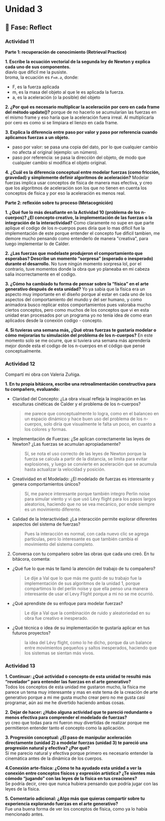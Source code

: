 # Unidad 3


## 🤔 Fase: Reflect

### Actividad 11

**Parte 1: recuperación de conocimiento (Retrieval Practice)**

**1. Escribe la ecuación vectorial de la segunda ley de Newton y explica cada uno de sus componentes.**         
diavlo que dificil me la pusiste.        
broma, la ecuación es *`F=m.a`*, donde: 
* F, es la fuerza aplicada
* m, es la masa del objeto al que le es aplicada la fuerza.
* a, es la aceleración (o la posible) del objeto
   
**2. ¿Por qué es necesario multiplicar la aceleración por cero en cada frame del método update()?**
porque de no hacerlo se acumularían las fuerzas en el mismo frame y eso haría que la aceleración fuera irreal. Al multiplicarla por cero es como si se limpiara el lienzo en cada frame. 
   
**3. Explica la diferencia entre paso por valor y paso por referencia cuando aplicamos fuerzas a un objeto.**
* paso por valor: se pasa una copia del dato, por lo que cualquier cambio no afecta al original (ejemplo: un número).
* paso por referencia: se pasa la dirección del objeto, de modo que cualquier cambio sí modifica el objeto original. 
   
**4. ¿Cuál es la diferencia conceptual entre modelar fuerzas (como fricción, gravedad) y simplemente definir algoritmos de aceleración?**
Modelar fuerzas implica usar conceptos de física de manera mas efectiva, y creo que los algoritmos de aceleración son los que no tienen en cuenta los conceptos de fisica y por eso la aceleración es menos real. 
   
**Parte 2: reflexión sobre tu proceso (Metacognición)**

**1. ¿Qué fue lo más desafiante en la Actividad 10 (problema de los n-cuerpos)? ¿El concepto creativo, la implementación de las fuerzas o la integración de la interactividad?**
Como claramente no supe en que parte aplique el codigo de los n-cuerpos pues diría que lo mas dificil fue la implementación de este porque entender el concepto fue dificil tambien, me demore mucho pensando como entenderlo de manera "creativa", para luego implementar lo de Calder. 
   
**2. ¿Las fuerzas que modelaste produjeron el comportamiento que esperabas? Describe un momento “sorpresa” (esperado o inesperado) durante el desarrollo.**
No tuve ningún momento sorpresa lol, por el contrario, tuve momentos donde la obra que yo planeaba en mi cabeza salia incorrectamente en el codigo. 
   
**3. ¿Cómo ha cambiado tu forma de pensar sobre la “física” en el arte generativo después de esta unidad?**
Yo ya sabia que la física era un aspecto muy importante en el diseño porque al estar en cada uno de los aspectos del comportamiento del mundo y del ser humano, y como animadora busco replicar estos comportamientos pues valoraba mucho ciertos conceptos, pero como muchos de los conceptos que vi en esta unidad eran procesados por un programa yo no tenia idea de como eran aplicados desde la conexión codigo - concepto. 
   
**4. Si tuvieras una semana más, ¿Qué otras fuerzas te gustaría modelar o cómo mejorarías tu simulación del problema de los n-cuerpos?**
En este momento solo se me ocurre, que si tuviera una semana más aprendería mejor donde esta el codigo de los n-cuerpos en el código que pensé conceptualmente.

### Actividad 12

Compartí mi obra con Valeria Zuñiga. 

**1. En tu propia bitácora, escribe una retroalimentación constructiva para tu compañero, evaluando:**      

 * Claridad del Concepto: ¿La obra visual refleja la inspiración en las esculturas cinéticas de Calder y el problema de los n-cuerpos?
    > me parece que conceptualmente lo logra, como en el balanceo en un espacio dinámico y hace buen uso del problema de los n-cuerpos, solo diría que visualmente le falta un poco, en cuanto a los colores y formas.
*  Implementación de Fuerzas: ¿Se aplican correctamente las leyes de Newton? ¿Las fuerzas se acumulan apropiadamente?
     > Sí, se nota el uso correcto de las leyes de Newton porque la fuerza se calcula a partir de la distancia, se limita para evitar explosiones, y luego se convierte en aceleración que se acumula hasta actualizar la velocidad y posición.
* Creatividad en el Modelado: ¿El modelado de fuerzas es interesante y genera comportamientos únicos?
   > Sí, me parece interesante porque también integro Perlin noise para simular viento y vi que usó Lévy flight para los pasos largos aleatorios, haciendo que no se vea mecánico, por ende siempre es un movimiento diferente. 
* Calidad de la Interactividad: ¿La interacción permite explorar diferentes aspectos del sistema de fuerzas?
     > Pues la interacción es normal, con cada nuevo clic se agrega partículas, pero lo interesante es que también cambia el movimiento del sistema completo.
     
2. Conversa con tu compañero sobre las obras que cada uno creó. En tu bitácora, comenta:
  * ¿Qué fue lo que más te llamó la atención del trabajo de tu compañero?
      > Le dije a Val que lo que más me gustó de su trabajo fue la implementación de sus algoritmos de la unidad 1, porque compartimos lo del perlín noise y que ella penso una manera interesante de usar el Levy Flight porque a mi no se me ocurrió. 
  * ¿Qué aprendiste de su enfoque para modelar fuerzas?
      > Le dije a Val que la combinación de ruido y aleatoriedad en su obra fue creativo e inesperado. 
  * ¿Qué técnica o idea de su implementación te gustaría aplicar en tus futuros proyectos?
      > la idea del Lévy flight, como lo he dicho, porque da un balance entre movimientos pequeños y saltos inesperados, haciendo que los sistemas se sientan más vivos.
      

### Actividad 13

**1. Continuar: ¿Qué actividad o concepto de esta unidad te resultó más “revelador” para entender las fuerzas en el arte generativo?**    
Todos los conceptos de esta unidad me gustaron mucho, la física me parece un tema muy interesamte y mas en este tema de la creación de arte generativo porque a mi me gusta mucho crear pero no me gusta casi programar, aún asi me he divertido haciendo ambas cosas. 
   
**2. Dejar de hacer: ¿Hubo alguna actividad que te pareció redundante o menos efectiva para comprender el modelado de fuerzas?**      
yo creo que todas para mi fueron muy divertidas de realizar porque me permitieron entender tanto el concepto como la aplicación. 

**3. Progresión conceptual: ¿El paso de manipular aceleración directamente (unidad 2) a modelar fuerzas (unidad 3) te pareció una progresión natural y efectiva? ¿Por qué?**     
Sí me parecio natural y efectiva porque primero es necesario entender la cinemática antes de la dinámica de los cuerpos. 
   
**4.Conexión arte-física: ¿Cómo te ha ayudado esta unidad a ver la conexión entre conceptos físicos y expresión artística? ¿Te sientes más cómodo “jugando” con las leyes de la física en tus creaciones?**      
Se podría decir, creo que nunca hubiera pensando que podría jugar con las leyes de la física. 

**5. Comentario adicional: ¿Algo más que quieras compartir sobre tu experiencia explorando fuerzas en el arte generativo?**    
Fue una buena forma de ver los conceptos de física, como ya lo había mencionado antes. 
